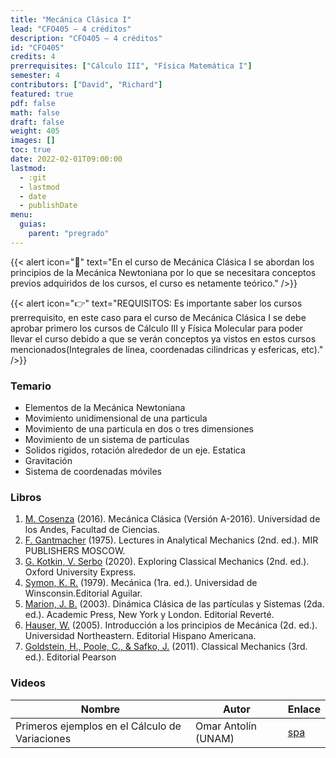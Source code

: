 ```yaml
---
title: "Mecánica Clásica I"
lead: "CFO405 — 4 créditos"
description: "CFO405 — 4 créditos"
id: "CFO405"
credits: 4
prerrequisites: ["Cálculo III", "Física Matemática I"]
semester: 4
contributors: ["David", "Richard"]
featured: true
pdf: false
math: false
draft: false
weight: 405
images: []
toc: true
date: 2022-02-01T09:00:00
lastmod:
  - :git
  - lastmod
  - date
  - publishDate
menu:
  guias:
    parent: "pregrado"
---
```


{{< alert icon="📌" text="En el curso de Mecánica Clásica I se abordan los principios de la Mecánica Newtoniana por lo que se necesitara conceptos previos adquiridos de los cursos, el curso es netamente teórico." />}}

{{< alert icon="👉" text="REQUISITOS: Es importante saber los cursos prerrequisito, en este caso para el curso de Mecánica Clásica I se debe aprobar primero los cursos de Cálculo III y Física Molecular para poder llevar el curso debido a que se verán conceptos ya vistos en estos cursos mencionados(Integrales de línea, coordenadas cilindricas y esfericas, etc)." />}}

### Temario

- Elementos de la Mecánica Newtoniana
- Movimiento unidimensional de una particula
- Movimiento de una particula en dos o tres dimensiones
- Movimiento de un sistema de particulas
- Solidos rigidos, rotación alrededor de un eje. Estatica
- Gravitación
- Sistema de coordenadas móviles

### Libros

1. [M. Cosenza](https://drive.google.com/file/d/10ufgfYk1UPP9VaKYIJhI_HdUch0lY2-o/view?usp=sharing) (2016). Mecánica Clásica (Versión A-2016). Universidad de los Andes, Facultad de Ciencias.
2. [F. Gantmacher](https://drive.google.com/file/d/1-IltUxH26xYHuAsXF0RyMGliuUTs-tG7/view?usp=sharing) (1975). Lectures in Analytical Mechanics (2nd. ed.). MIR PUBLISHERS MOSCOW.
3. [G. Kotkin, V. Serbo](https://drive.google.com/file/d/1rjVYHAgzxNLe2Hyb7R6hB3SopJW4h1p5/view?usp=sharing) (2020). Exploring Classical Mechanics (2nd. ed.). Oxford University Express.
4. [Symon, K. R.](https://drive.google.com/file/d/1FMpsN7ddCUTH0UlvG6vWfAacS-Eki1WK/view?usp=sharing) (1979). Mecánica (1ra. ed.). Universidad de Winsconsin.Editorial Aguilar.
5. [Marion, J. B.](https://drive.google.com/file/d/18VLr99MsPcZAZ1BRywxuXyP7XQjzJk8p/view?usp=sharing) (2003). Dinámica Clásica de las partículas y Sistemas (2da. ed.). Academic Press, New York y London. Editorial Reverté.
6. [Hauser, W.](https://drive.google.com/file/d/1s52w1xEgM_9Ov0WMrm-0la-_ztCaxDkm/view?usp=sharing) (2005). Introducción a los principios de Mecánica (2d. ed.). Universidad Northeastern. Editorial Hispano Americana.
7. [Goldstein, H., Poole, C., & Safko, J.](https://drive.google.com/file/d/1LeDLakjBy7eHu_itVK6P53r80ZRTxBM4/view?usp=sharing) (2011). Classical Mechanics (3rd. ed.). Editorial Pearson

### Videos

|Nombre|Autor|Enlace|
|------|-----|------|
|Primeros ejemplos en el Cálculo de Variaciones|Omar Antolín (UNAM)|[spa](https://www.youtube.com/watch?v=VTL54y_2-BY)|
